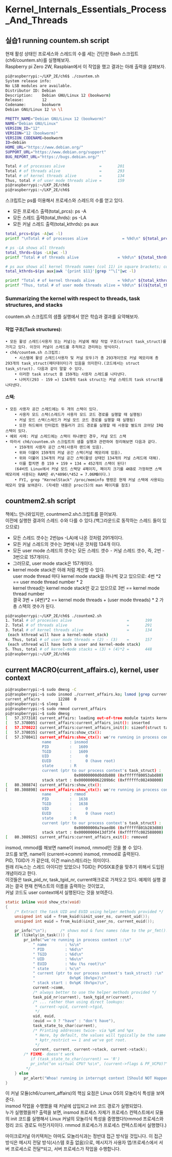 # Kernel_Internals_Essentials_Process_And_Threads

## 실습1 running countem.sh script
현재 활성 상태인 프로세스와 스레드의 수를 세는 간단한 Bash 스크립트(ch6/countem.sh)를 실행해보자.  
Raspberry pi Zero 2W, Raspbian에서 이 작업을 했고 결과는 아래 출력을 살펴보자.  
~~~bash
pi@raspberrypi:~/LKP_2E/ch6$ ./countem.sh
System release info:
No LSB modules are available.
Distributor ID: Debian
Description:    Debian GNU/Linux 12 (bookworm)
Release:        12
Codename:       bookworm
Debian GNU/Linux 12 \n \l

PRETTY_NAME="Debian GNU/Linux 12 (bookworm)"
NAME="Debian GNU/Linux"
VERSION_ID="12"
VERSION="12 (bookworm)"
VERSION_CODENAME=bookworm
ID=debian
HOME_URL="https://www.debian.org/"
SUPPORT_URL="https://www.debian.org/support"
BUG_REPORT_URL="https://bugs.debian.org/"

Total # of processes alive               =       201
Total # of threads alive                 =       293
Total # of kernel threads alive          =       134
Thus, total # of user mode threads alive =       159
pi@raspberrypi:~/LKP_2E/ch6$
pi@raspberrypi:~/LKP_2E/ch6$
~~~
스크립트는 ps를 이용해서 프로세스와 스레드의 수를 얻고 있다.
 - 모든 프로세스 출력(total_prcs): ps -A 
 - 모든 스레드 출력(total_thrds): ps -LA
 - 모든 커널 스레드 출력(total_kthrds): ps aux
~~~bash
total_prcs=$(ps -A|wc -l)
printf "\nTotal # of processes alive               = %9d\n" ${total_prcs}

# ps -LA shows all threads
total_thrds=$(ps -LA|wc -l)
printf "Total # of threads alive                 = %9d\n" ${total_thrds}

# ps aux shows all kernel threads names (col 11) in square brackets; count 'em
total_kthrds=$(ps aux|awk '{print $11}'|grep "^\["|wc -l)

printf "Total # of kernel threads alive          = %9d\n" ${total_kthrds}
printf "Thus, total # of user mode threads alive = %9d\n" $((${total_thrds}-${total_kthrds}))
~~~

### Summarizing the kernel with respect to threads, task structures, and stacks
countem.sh 스크립트의 샘플 실행에서 얻은 학습과 결과를 요약해보자.  
#### 작업 구조(Task structures):
    • 모든 활성 스레드(사용자 또는 커널)는 커널에 해당 작업 구조(struct task_struct)를 가지고 있다. 이것이 커널이 스레드를 추적하고 관리하는 방식이다.
    • ch6/countem.sh 스크립트:
        • 시스템에 활성 스레드(사용자 및 커널 모두)가 총 293개이므로 커널 메모리에 총 293개의 task_struct(메타데이터)가 있음을 의미한다.(코드에서는 struct task_struct). 다음과 같이 말할 수 있다.
        • 이러한 task struct 중 159개는 사용자 스레드를 나타낸다.
        • 나머지(293 - 159 =) 134개의 task struct는 커널 스레드의 task struct를 나타낸다.  
#### 스택:
	• 모든 사용자 공간 스레드에는 두 개의 스택이 있다.
		• 사용자 모드 스택(스레드가 사용자 모드 코드 경로를 실행할 때 실행됨)
		• 커널 모드 스택(스레드가 커널 모드 코드 경로를 실행할 때 실행됨)
		• 또한 하드웨어 인터럽트 핸들러가 코드 경로를 실행할 때 사용할 별도의 코어당 IRQ 스택이 있다.
	• 예외 사례: 커널 스레드에는 스택이 하나뿐인 경우, 커널 모드 스택
	• 따라서 ch6/countem.sh 스크립트의 샘플 실행과 관련하여 정리해보면 다음과 같다.
		• 159개의 사용자 공간 스택(사용자 랜드에 있음).
		• 위와 더불어 159개의 커널 공간 스택(커널 메모리에 있음).
		• 위와 더불어 134개의 커널 공간 스택(활성 상태인 134개의 커널 스레드에 대해).
		• 이를 합치면 총 159 + 159 + 134 = 452개의 스택이 된다!  
        (64비트 Linux에서 커널 모드 스택당 4페이지, 페이지 크기를 4KB로 가정하면 스택 메모리에 사용되는 RAM은 4\*4096\*452 = 7.06MB이다.)  
		• FYI, grep "KernelStack" /proc/meminfo 명령은 현재 커널 스택에 사용되는 메모리 양을 보여준다. (자세한 내용은 proc(5)의 man 페이지를 참조)

## countmem2.sh script
책에느 안나와있지만, countmem2.sh스크립트를 뜯어보자.  
이전에 실행한 결과의 스레드 수와 다를 수 있다.(백그라운드로 동작하는 스레드 들이 있으므로)  
 - 모든 스레드 갯수는 2번(ps -LA)에 나온 것처럼 291개이다.  
 - 모든 커널 스레드의 갯수는 3번에 나온 것처럼 134개 이다.  
 - 모든 user mode 스레드의 갯수는 모든 스레드 갯수 - 커널 스레드 갯수, 즉, 2번 - 3번으로 157개이다.
 - 그러므로, user mode stack은 157개이다.
 - kernel mode stack은 아래 처럼 계산할 수 있다.  
 user mode thread 마다 kernel mode stack을 하나씩 갖고 있으므로: 4번 *2 == user mode thread number * 2  
 kernel thread는 kernel mode stack만 갖고 있으므로 3번 == kernel mode thread number  
 결국 3번 + (4번)*2  == kernel mode threads + (user mode threads) * 2 가 총 스택의 갯수가 된다.  
~~~bash
pi@raspberrypi:~/LKP_2E/ch6$ ./countem2.sh
1. Total # of processes alive                        =       199
2. Total # of threads alive                          =       291
3. Total # of kernel threads alive                   =       134
 (each kthread will have a kernel-mode stack)
4. Thus, total # of user mode threads = (2) - (3)    =       157
 (each uthread will have both a user and kernel-mode stack)
5. Thus, total # of kernel-mode stacks = (3) + (4)*2 =       448
pi@raspberrypi:~/LKP_2E/ch6$
~~~

## current MACRO(current_affairs.c), kernel, user context
~~~bash
pi@raspberrypi:~$ sudo dmesg -C
pi@raspberrypi:~$ sudo insmod ./current_affairs.ko; lsmod |grep current_affairs
current_affairs        12288  0
pi@raspberrypi:~$ sleep 1
pi@raspberrypi:~$ sudo rmmod current_affairs
pi@raspberrypi:~$ sudo dmesg
[   57.377318] current_affairs: loading out-of-tree module taints kernel.
[   57.378005] current_affairs:current_affairs_init(): inserted
[   57.378022] current_affairs:current_affairs_init(): sizeof(struct task_struct)=7872
[   57.378035] current_affairs:show_ctx():
[   57.378041] current_affairs:show_ctx(): we're running in process context ::
                name        : insmod
                PID         :   1609
                TGID        :   1609
                UID         :      0
                EUID        :      0 (have root)
                state       : R
                current (ptr to our process context's task_struct) :
                              0x00000000d0ddb808 (0xffffff80053abd80)
                stack start : 0x0000000062289b6c (0xffffffc082498000)
[   80.308874] current_affairs:show_ctx():
[   80.308898] current_affairs:show_ctx(): we're running in process context ::
                name        : rmmod
                PID         :   1638
                TGID        :   1638
                UID         :      0
                EUID        :      0 (have root)
                state       : R
                current (ptr to our process context's task_struct) :
                              0x00000000a7eaed86 (0xffffff801b283d80)
                stack start : 0x00000000413df3f4 (0xffffffc082588000)
[   80.308925] current_affairs:current_affairs_exit(): removed
~~~

insmod, rmmod를 해보면 name이 insmod, rmmod인 것을 볼 수 있다.  
코드를 보면, name이 (current->comm)  insmod, rmmod로 출력된다.  
PID, TGID가 가 같은데, 이건 main스레드라는 의미이다.  
원래 리눅스는 스레드 아이디만 있었으나 TGID는 POSIX표준을 맞추기 위해서 도입된 개념이라고 한다.  
이것들은 task_pid_nr, task_tgid_nr, current매크로로 가져오고 있다.
예제의 실행 결과는 결국 현재 컨텍스트의 이름을 출력하는 것이었고,  
커널 코드도 user context에서 실행된다는 것을 보여준다.  
~~~C
static inline void show_ctx(void)
{
	/* Extract the task UID and EUID using helper methods provided */
	unsigned int uid = from_kuid(&init_user_ns, current_uid());
	unsigned int euid = from_kuid(&init_user_ns, current_euid());

	pr_info("\n");		/* shows mod & func names (due to the pr_fmt()!) */
	if (likely(in_task())) {
		pr_info("we're running in process context ::\n"
			" name        : %s\n"
			" PID         : %6d\n"
			" TGID        : %6d\n"
			" UID         : %6u\n"
			" EUID        : %6u (%s root)\n"
			" state       : %c\n"
			" current (ptr to our process context's task_struct) :\n"
			"               0x%pK (0x%px)\n"
			" stack start : 0x%pK (0x%px)\n",
			current->comm,
			/* always better to use the helper methods provided */
			task_pid_nr(current), task_tgid_nr(current),
			/* ... rather than using direct lookups:
			 * current->pid, current->tgid,
			 */
			uid, euid,
			(euid == 0 ? "have" : "don't have"),
			task_state_to_char(current),
			/* Printing addresses twice- via %pK and %px
			 * Here, by default, the values will typically be the same as
			 * kptr_restrict == 1 and we've got root.
			 */
			current, current, current->stack, current->stack);
		/* FIXME- doesn't work
		   if (task_state_to_char(current) == 'R')
		   pr_info("on virtual CPU? %s\n", (current->flags & PF_VCPU)?"yes":"no");
		 */
	} else
		pr_alert("Whoa! running in interrupt context [Should NOT Happen here!]\n");
}
~~~
이 커널 모듈(ch6/current_affairs)의 핵심 요점은 Linux OS의 모놀리식 특성을 보여준다.  
insmod 작업을 수행했을 때 커널에 삽입되고 init 코드 경로가 실행되었다.  
누가 실행했을까? 출력을 보면, insmod 프로세스 자체가 프로세스 컨텍스트에서 모듈의 init 코드를 실행해서 Linux 커널의 모놀리식 특성을 증명했다!(rmmod 프로세스와 정리 코드 경로도 마찬가지이다. rmmod 프로세스가 프로세스 컨텍스트에서 실행했다.)  
  
마이크로커널 아키텍처는 아마도 모놀리식과는 정반대 접근 방식일 것입니다. 이 접근 방식은 메시지 전달 방식(시스템 호출 없음)으로, 메시지가 사용자 앱/프로세스에서 서버 프로세스로 전달*되고, 서버 프로세스가 작업을 수행합니다.  



